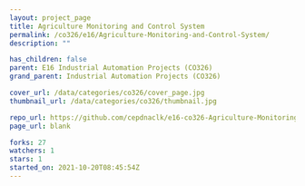 ```yaml
---
layout: project_page
title: Agriculture Monitoring and Control System
permalink: /co326/e16/Agriculture-Monitoring-and-Control-System/
description: ""

has_children: false
parent: E16 Industrial Automation Projects (CO326)
grand_parent: Industrial Automation Projects (CO326)

cover_url: /data/categories/co326/cover_page.jpg
thumbnail_url: /data/categories/co326/thumbnail.jpg

repo_url: https://github.com/cepdnaclk/e16-co326-Agriculture-Monitoring-and-Control-System
page_url: blank

forks: 27
watchers: 1
stars: 1
started_on: 2021-10-20T08:45:54Z
---
```



